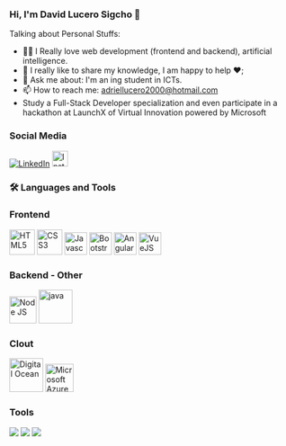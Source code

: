 ### Hi, I'm David Lucero Sigcho 👋


Talking about Personal Stuffs:

- 👩‍💻 I Really love web development (frontend and backend), artificial intelligence.
- 💬 I really like to share my knowledge, I am happy to help ❤️;
- 💬 Ask me about: I'm an ing student in ICTs.
- 📫 How to reach me: adriellucero2000@hotmail.com
- Study a Full-Stack Developer specialization and even participate in a hackathon at LaunchX of Virtual Innovation powered by Microsoft
### Social Media
<p>
  <a href="https://www.linkedin.com/in/david-lucero-sigcho/" rel="nofollow"><img alt="LinkedIn" src="https://camo.githubusercontent.com/a493f6833f99fb3c85788d6d9305e6b7a42b838e5ee5d138fd9a8214a7e77472/68747470733a2f2f696d672e736869656c64732e696f2f62616467652f6c696e6b6564696e2d2532333030373742352e7376673f267374796c653d666f722d7468652d6261646765266c6f676f3d6c696e6b6564696e266c6f676f436f6c6f723d7768697465" data-canonical-src="https://img.shields.io/badge/linkedin-%230077B5.svg?&amp;style=for-the-badge&amp;logo=linkedin&amp;logoColor=white" style="max-width: 100%;"></a>
  <a href="https://www.instagram.com/david_lucero_sigcho/" rel="nofollow"><img alt="Instagram" src="https://camo.githubusercontent.com/5c3f3164b340475c38f1ec3d8c6d0c6e8656fbccac25d06cfb86477079b88638/68747470733a2f2f696d672e736869656c64732e696f2f62616467652f696e7374616772616d2d2532334534343035462e7376673f267374796c653d666f722d7468652d6261646765266c6f676f3d696e7374616772616d266c6f676f436f6c6f723d7768697465" height="28" data-canonical-src="https://img.shields.io/badge/instagram-%23E4405F.svg?&amp;style=for-the-badge&amp;logo=instagram&amp;logoColor=white" style="max-width: 100%;"></a>
</p>

### 🛠 Languages and Tools
<h3>Frontend </h3>
<p>
  <img src="https://user-images.githubusercontent.com/14005639/164071992-21767c26-aa64-4b5d-828a-1d02dd6d6c5a.png" alt="HTML5" width="45" height="45" style="max-width: 100%;">
  <img src="https://user-images.githubusercontent.com/14005639/164071403-58e8271f-0e54-40f0-bc49-26a5c2609d59.png" alt="CSS3" width="45" height="45" style="max-width: 100%;">
  <img src="https://user-images.githubusercontent.com/14005639/164071773-c96f5f20-0ade-4ff4-89c3-eae0ab0b22cb.png" alt="Javascript" width="40" height="40" style="max-width: 100%;">
  <img src="https://user-images.githubusercontent.com/14005639/164071036-7c42a113-ba5d-4446-88c3-cf40f9f415ab.png" alt="Bootstrap" width="40" height="40" style="max-width: 100%;">
  <img src="https://user-images.githubusercontent.com/14005639/164069704-66f4e082-104b-4334-a81a-f02d667b44c4.png" alt="Angular" width="40" height="40" style="max-width: 100%;">
  <img src="https://user-images.githubusercontent.com/14005639/164070657-f70113fb-a9ff-45fd-be83-c93844724682.png" alt="VueJS" width="40" height="40" style="max-width: 100%;">
</p>
<h3>Backend - Other</h3>
<p>
  <img src="https://user-images.githubusercontent.com/14005639/164070151-de5359c3-9b36-438f-8cb9-33513fdeec08.png" alt="Node JS" width="48" height="48" style="max-width: 100%;">
  <img src="https://user-images.githubusercontent.com/14005639/164068815-f3e8528d-8048-4c27-bd9a-c2246c1efae7.png" alt="java" width="60" height="60" style="max-width: 100%;">
</p>
<h3>Clout</h3>
<p>
  <img src="https://user-images.githubusercontent.com/14005639/164072866-e409c879-6258-4094-bd00-816e59f38a29.png" alt="Digital Ocean" width="60" height="60" style="max-width: 100%;">
  <img src="https://user-images.githubusercontent.com/14005639/164073082-40658e70-0c84-456c-a821-1928971b0ee9.png" alt="Microsoft Azure" width="50" height="50" style="max-width: 100%;">
</p>
<h3>Tools</h3>
<p>
  <img src="https://camo.githubusercontent.com/1ca4fca85fcdf590edd7002c02ded299502daa79309d0656859b69d55a1c1fa9/68747470733a2f2f696d672e736869656c64732e696f2f62616467652f2d56697375616c25323053747564696f253230436f64652d3035313232413f7374796c653d666c6174266c6f676f3d76697375616c2d73747564696f2d636f6465266c6f676f436f6c6f723d303037414343">
  <img src="https://camo.githubusercontent.com/202a58d250ff1d21ee70433e0070b55f8fed747f8883c1750742aa791b1ad871/68747470733a2f2f696d672e736869656c64732e696f2f62616467652f2d4769744875622d3035313232413f7374796c653d666c6174266c6f676f3d676974687562">
  <img src="https://camo.githubusercontent.com/2fc774b6f44efd9ac27316c539e0e94f8e524f872dc5b1c3ef60266a598331bc/68747470733a2f2f696d672e736869656c64732e696f2f62616467652f2d4769742d3035313232413f7374796c653d666c6174266c6f676f3d676974">
</p>


<!--
Here are some ideas to get you started:

- 🔭 I’m currently working on ...
- 🌱 I’m currently learning ...
- 👯 I’m looking to collaborate on ...
- 🤔 I’m looking for help with ...
- 😄 Pronouns: ...
- ⚡ Fun fact: ...
-->
